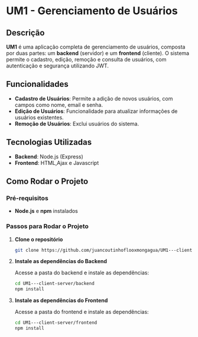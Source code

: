 # UM1 - Gerenciamento de Usuários

## Descrição

**UM1** é uma aplicação completa de gerenciamento de usuários, composta por duas partes: um **backend** (servidor) e um **frontend** (cliente). O sistema permite o cadastro, edição, remoção e consulta de usuários, com autenticação e segurança utilizando JWT.

## Funcionalidades

- **Cadastro de Usuários**: Permite a adição de novos usuários, com campos como nome, email e senha.
- **Edição de Usuários**: Funcionalidade para atualizar informações de usuários existentes.
- **Remoção de Usuários**: Exclui usuários do sistema.

## Tecnologias Utilizadas

- **Backend**: Node.js (Express)
- **Frontend**: HTML,Ajax e Javascript

## Como Rodar o Projeto

### Pré-requisitos

- **Node.js** e **npm** instalados
  
### Passos para Rodar o Projeto

1. **Clone o repositório**

    ```bash
    git clone https://github.com/juancoutinhoflooxmongagua/UM1---client-server.git
    ```

2. **Instale as dependências do Backend**

    Acesse a pasta do backend e instale as dependências:

    ```bash
    cd UM1---client-server/backend
    npm install
    ```

3. **Instale as dependências do Frontend**

    Acesse a pasta do frontend e instale as dependências:

    ```bash
    cd UM1---client-server/frontend
    npm install
    ```

